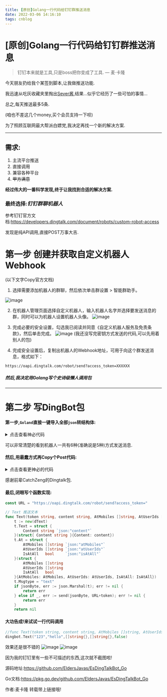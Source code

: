 ```yaml
---
title: [原创]Golang一行代码给钉钉群推送消息
date: 2022-03-06 14:16:10
tags: cnblog
---
```

# [原创]Golang一行代码给钉钉群推送消息

> 钉钉本来就是工具,只是boss把你变成了工具.  &mdash; 麦&middot;卡隆

今天朋友扔给我个某签到脚本,让我做推送功能.

我迅速从吃灰收藏夹里掏出[Sever酱](https://sct.ftqq.com/),结果...似乎它经历了一些可怕的事情...

总之,每天推送最多5条.

(咱也不差这几个money,买个会员支持一下呗)

为了照顾互联网最大帮派白嫖党,我决定再找一个新的解决方案.


------------

## 需求:

1. 主流平台推送
2. 直接调用
3. 兼容各种平台
4. <del>甲方满意</del>

**经过伟大的一番科学发现,终于让我找到合适的解决方案.**

### 最终选择:***钉钉群聊机器人***

参考钉钉官方文档:https://developers.dingtalk.com/document/robots/custom-robot-access

发现是纯API调用,直接POST万事大吉.

# 第一步 创建并获取自定义机器人Webhook
(以下文字Copy官方文档)

1. 选择需要添加机器人的群聊，然后依次单击群设置 > 智能群助手。

![image](https://img2020.cnblogs.com/blog/2504569/202109/2504569-20210920155647311-193013766.png)

2. 在机器人管理页面选择自定义机器人，输入机器人名字并选择要发送消息的群，同时可以为机器人设置机器人头像。
![image](https://img2020.cnblogs.com/blog/2504569/202109/2504569-20210920155657060-1685201604.png)


3. 完成必要的安全设置，勾选我已阅读并同意《自定义机器人服务及免责条款》，然后单击完成。
![image](https://img2020.cnblogs.com/blog/2504569/202109/2504569-20210920155806325-146356808.png)
(我还没写完密钥方式发送的代码,可以先用着别人的包)

4. 完成安全设置后，复制出机器人的Webhook地址，可用于向这个群发送消息，格式如下：

```
https://oapi.dingtalk.com/robot/send?access_token=XXXXXX
```


##### 然后,我决定用Golang写个史诗级懒人调用包

------------

# 第二步 写DingBot包



#### 第一步,`Goland`直接一键导入全部`json`转结构体:

<details>
<summary>点击查看神必代码</summary>

```go
package dingbot

// Text 文本json
type dText struct {
	At struct {
		AtMobiles []string `json:"atMobiles"`
		AtUserIds []string `json:"atUserIds"`
		IsAtAll   bool     `json:"isAtAll"`
	} `json:"at"`
	Text struct {
		Content string `json:"content"`
	} `json:"text"`
	Msgtype string `json:"msgtype"`
}

//Link Link型json
type dLink struct {
	Msgtype string `json:"msgtype"`
	Link    struct {
		Text       string `json:"text"`
		Title      string `json:"title"`
		PicUrl     string `json:"picUrl"`
		MessageUrl string `json:"messageUrl"`
	} `json:"link"`
}

//MD Markdown型json
type dMD struct {
	Msgtype  string `json:"msgtype"`
	Markdown struct {
		Title string `json:"title"`
		Text  string `json:"text"`
	} `json:"markdown"`
	At struct {
		AtMobiles []string `json:"atMobiles"`
		AtUserIds []string `json:"atUserIds"`
		IsAtAll   bool     `json:"isAtAll"`
	} `json:"at"`
}

// AActionCard 整体跳转ActionCard类型
type dAActionCard struct {
	ActionCard struct {
		Title          string `json:"title"`
		Text           string `json:"text"`
		BtnOrientation string `json:"btnOrientation"`
		SingleTitle    string `json:"singleTitle"`
		SingleURL      string `json:"singleURL"`
	} `json:"actionCard"`
	Msgtype string `json:"msgtype"`
}

// DActionCard 独立跳转ActionCard类型
type dDActionCard struct {
	Msgtype    string `json:"msgtype"`
	ActionCard struct {
		Title          string `json:"title"`
		Text           string `json:"text"`
		BtnOrientation string `json:"btnOrientation"`
		Btns           []struct {
			Title     string `json:"title"`
			ActionURL string `json:"actionURL"`
		} `json:"btns"`
	} `json:"actionCard"`
}

// FeedCard FeedCard类型
type dFeedCard struct {
	Msgtype  string `json:"msgtype"`
	FeedCard struct {
		Links []struct {
			Title      string `json:"title"`
			MessageURL string `json:"messageURL"`
			PicURL     string `json:"picURL"`
		} `json:"links"`
	} `json:"feedCard"`
}

// ErrorReport 返回的错误
type dErrorReport struct {
	Errcode int    `json:"errcode"`
	Errmsg  string `json:"errmsg"`
}

```
</details>

可以非常清楚的看到机器人一共有6种(准确说是5种)方式发送消息.

#### 然后,用最蠢方式再Copy个Post代码:

<details>
<summary>点击查看更神必的代码</summary>

```go
package dingbot

// from https://github.com/CatchZeng/dingtalk

import (
	"bytes"
	"encoding/json"
	"fmt"
	"io/ioutil"
	"net/http"
	"time"
)

const httpTimoutSecond = time.Duration(30) * time.Second

func send(message []byte, pushURL string) (*dErrorReport, error) {
	res := &dErrorReport{}

	reqBytes := message

	req, err := http.NewRequest(http.MethodPost, pushURL, bytes.NewReader(reqBytes))
	if err != nil {
		return res, err
	}
	req.Header.Add("Accept-Charset", "utf8")
	req.Header.Add("Content-Type", "application/json")

	client := new(http.Client)
	client.Timeout = httpTimoutSecond
	resp, err := client.Do(req)
	if err != nil {
		return res, err
	}
	defer resp.Body.Close()

	resultByte, err := ioutil.ReadAll(resp.Body)
	if err != nil {
		return res, err
	}

	err = json.Unmarshal(resultByte, &res)
	if err != nil {
		return res, fmt.Errorf("unmarshal http response body from json error = %w", err)
	}

	if res.Errcode != 0 {
		return res, fmt.Errorf("send message to dingtalk error = %s", res.Errmsg)
	}

	return res, nil
}
```
</details>

感谢前辈CatchZeng的Dingtalk包.

#### 最后,闭眼写个函数实现:
```go
const URL = "https://oapi.dingtalk.com/robot/send?access_token="

// Text 推送文本
func Text(token string, content string, AtMobiles []string, AtUserIds []string, IsAtAll bool) error {
	t := new(dText)
	t.Text = struct {
		Content string `json:"content"`
	}(struct{ Content string }{Content: content})
	t.At = struct {
		AtMobiles []string `json:"atMobiles"`
		AtUserIds []string `json:"atUserIds"`
		IsAtAll   bool     `json:"isAtAll"`
	}(struct {
		AtMobiles []string
		AtUserIds []string
		IsAtAll   bool
	}{AtMobiles: AtMobiles, AtUserIds: AtUserIds, IsAtAll: IsAtAll})
	t.Msgtype = "text"
	if jsonByte, err := json.Marshal(t); err != nil {
		return err
	} else if _, err := send(jsonByte, URL+token); err != nil {
		return err
	}
	return nil
```

#### 大功告成!来试试一行代码调用
```go
//func Text(token string, content string, AtMobiles []string, AtUserIds []string, IsAtAll bool) error
dingbot.Text("123","hello",[]string{},[]string{},false)
```


效果还是很不错的
![image](https://img2020.cnblogs.com/blog/2504569/202109/2504569-20210920160423543-420799982.png)
![image](https://img2020.cnblogs.com/blog/2504569/202109/2504569-20210920160433472-269197352.png)


因为我的钉钉里有一些不可描述的东西,这次就不截图啦!

源码地址:https://github.com/EldersJavas/EsDingTalkBot_Go

Go文档:https://pkg.go.dev/github.com/EldersJavas/EsDingTalkBot_Go

作者:麦卡隆
转载带上链接哦!